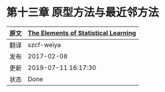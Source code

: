 # 第十三章 原型方法与最近邻方法


| 原文   | [The Elements of Statistical Learning](https://web.stanford.edu/~hastie/ElemStatLearn/printings/ESLII_print12.pdf#page=478) |
| ---- | ---------------------------------------- |
| 翻译   | szcf-weiya                               |
| 发布 | 2017-02-08 |
| 更新   | 2019-07-11 16:17:30                               |
| 状态 | Done|

